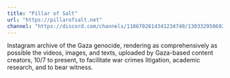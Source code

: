 ```yaml
---
title: "Pillar of Salt"
url: "https://pillarofsalt.net"
channel: "https://discord.com/channels/1186702814341234740/1303329506924302429"
---
```


Instagram archive of the Gaza genocide, rendering as comprehensively as possible the videos, images, and texts, uploaded by Gaza-based content creators, 10/7 to present, to facilitate war crimes litigation, academic research, and to bear witness.